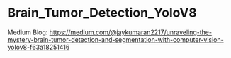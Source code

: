 # Brain_Tumor_Detection_YoloV8
Medium Blog: https://medium.com/@jaykumaran2217/unraveling-the-mystery-brain-tumor-detection-and-segmentation-with-computer-vision-yolov8-f63a18251416
